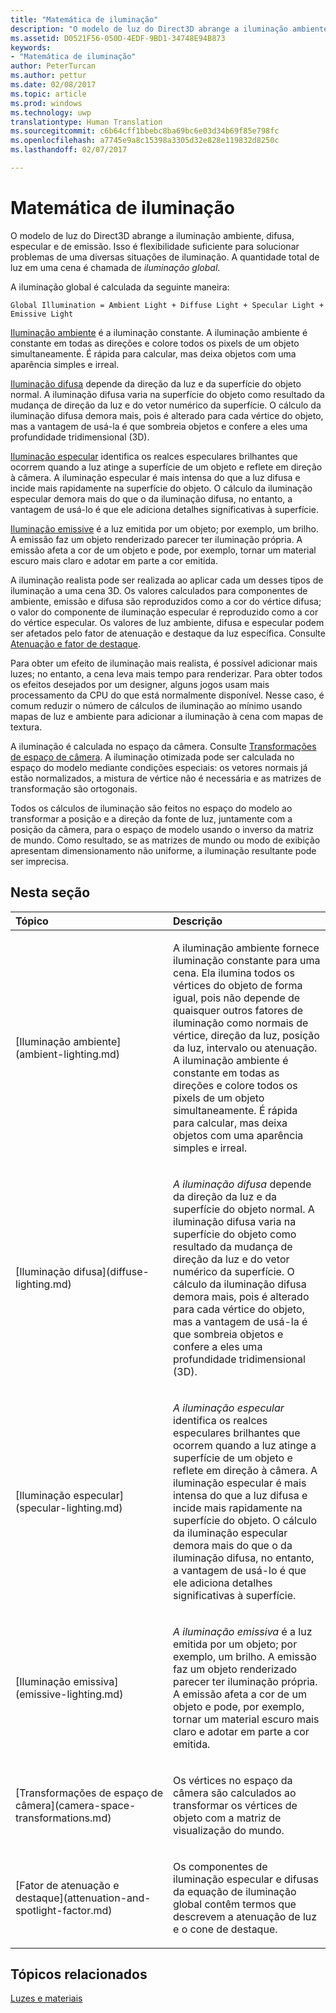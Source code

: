 ```yaml
---
title: "Matemática de iluminação"
description: "O modelo de luz do Direct3D abrange a iluminação ambiente, difusa, especular e de emissão. Isso é flexibilidade suficiente para solucionar problemas de uma diversas situações de iluminação. A quantidade total de luz em uma cena é chamada de iluminação global."
ms.assetid: D0521F56-050D-4EDF-9BD1-34748E94B873
keywords:
- "Matemática de iluminação"
author: PeterTurcan
ms.author: pettur
ms.date: 02/08/2017
ms.topic: article
ms.prod: windows
ms.technology: uwp
translationtype: Human Translation
ms.sourcegitcommit: c6b64cff1bbebc8ba69bc6e03d34b69f85e798fc
ms.openlocfilehash: a7745e9a8c15398a3305d32e828e119832d8250c
ms.lasthandoff: 02/07/2017

---
```


# <a name="mathematics-of-lighting"></a>Matemática de iluminação


O modelo de luz do Direct3D abrange a iluminação ambiente, difusa, especular e de emissão. Isso é flexibilidade suficiente para solucionar problemas de uma diversas situações de iluminação. A quantidade total de luz em uma cena é chamada de *iluminação global*.

A iluminação global é calculada da seguinte maneira:

```
Global Illumination = Ambient Light + Diffuse Light + Specular Light + Emissive Light 
```

[Iluminação ambiente](ambient-lighting.md) é a iluminação constante. A iluminação ambiente é constante em todas as direções e colore todos os pixels de um objeto simultaneamente. É rápida para calcular, mas deixa objetos com uma aparência simples e irreal.

[Iluminação difusa](diffuse-lighting.md) depende da direção da luz e da superfície do objeto normal. A iluminação difusa varia na superfície do objeto como resultado da mudança de direção da luz e do vetor numérico da superfície. O cálculo da iluminação difusa demora mais, pois é alterado para cada vértice do objeto, mas a vantagem de usá-la é que sombreia objetos e confere a eles uma profundidade tridimensional (3D).

[Iluminação especular](specular-lighting.md) identifica os realces especulares brilhantes que ocorrem quando a luz atinge a superfície de um objeto e reflete em direção à câmera. A iluminação especular é mais intensa do que a luz difusa e incide mais rapidamente na superfície do objeto. O cálculo da iluminação especular demora mais do que o da iluminação difusa, no entanto, a vantagem de usá-lo é que ele adiciona detalhes significativas à superfície.

[Iluminação emissive](emissive-lighting.md) é a luz emitida por um objeto; por exemplo, um brilho. A emissão faz um objeto renderizado parecer ter iluminação própria. A emissão afeta a cor de um objeto e pode, por exemplo, tornar um material escuro mais claro e adotar em parte a cor emitida.

A iluminação realista pode ser realizada ao aplicar cada um desses tipos de iluminação a uma cena 3D. Os valores calculados para componentes de ambiente, emissão e difusa são reproduzidos como a cor do vértice difusa; o valor do componente de iluminação especular é reproduzido como a cor do vértice especular. Os valores de luz ambiente, difusa e especular podem ser afetados pelo fator de atenuação e destaque da luz específica. Consulte [Atenuação e fator de destaque](attenuation-and-spotlight-factor.md).

Para obter um efeito de iluminação mais realista, é possível adicionar mais luzes; no entanto, a cena leva mais tempo para renderizar. Para obter todos os efeitos desejados por um designer, alguns jogos usam mais processamento da CPU do que está normalmente disponível. Nesse caso, é comum reduzir o número de cálculos de iluminação ao mínimo usando mapas de luz e ambiente para adicionar a iluminação à cena com mapas de textura.

A iluminação é calculada no espaço da câmera. Consulte [Transformações de espaço de câmera](camera-space-transformations.md). A iluminação otimizada pode ser calculada no espaço do modelo mediante condições especiais: os vetores normais já estão normalizados, a mistura de vértice não é necessária e as matrizes de transformação são ortogonais.

Todos os cálculos de iluminação são feitos no espaço do modelo ao transformar a posição e a direção da fonte de luz, juntamente com a posição da câmera, para o espaço de modelo usando o inverso da matriz de mundo. Como resultado, se as matrizes de mundo ou modo de exibição apresentam dimensionamento não uniforme, a iluminação resultante pode ser imprecisa.

## <a name="span-idin-this-sectionspanin-this-section"></a><span id="in-this-section"></span>Nesta seção


<table>
<colgroup>
<col width="50%" />
<col width="50%" />
</colgroup>
<thead>
<tr class="header">
<th align="left">Tópico</th>
<th align="left">Descrição</th>
</tr>
</thead>
<tbody>
<tr class="odd">
<td align="left"><p>[Iluminação ambiente](ambient-lighting.md)</p></td>
<td align="left"><p>A iluminação ambiente fornece iluminação constante para uma cena. Ela ilumina todos os vértices do objeto de forma igual, pois não depende de quaisquer outros fatores de iluminação como normais de vértice, direção da luz, posição da luz, intervalo ou atenuação. A iluminação ambiente é constante em todas as direções e colore todos os pixels de um objeto simultaneamente. É rápida para calcular, mas deixa objetos com uma aparência simples e irreal.</p></td>
</tr>
<tr class="even">
<td align="left"><p>[Iluminação difusa](diffuse-lighting.md)</p></td>
<td align="left"><p><em>A iluminação difusa</em> depende da direção da luz e da superfície do objeto normal. A iluminação difusa varia na superfície do objeto como resultado da mudança de direção da luz e do vetor numérico da superfície. O cálculo da iluminação difusa demora mais, pois é alterado para cada vértice do objeto, mas a vantagem de usá-la é que sombreia objetos e confere a eles uma profundidade tridimensional (3D).</p></td>
</tr>
<tr class="odd">
<td align="left"><p>[Iluminação especular](specular-lighting.md)</p></td>
<td align="left"><p><em>A iluminação especular</em> identifica os realces especulares brilhantes que ocorrem quando a luz atinge a superfície de um objeto e reflete em direção à câmera. A iluminação especular é mais intensa do que a luz difusa e incide mais rapidamente na superfície do objeto. O cálculo da iluminação especular demora mais do que o da iluminação difusa, no entanto, a vantagem de usá-lo é que ele adiciona detalhes significativas à superfície.</p></td>
</tr>
<tr class="even">
<td align="left"><p>[Iluminação emissiva](emissive-lighting.md)</p></td>
<td align="left"><p><em>A iluminação emissiva</em> é a luz emitida por um objeto; por exemplo, um brilho. A emissão faz um objeto renderizado parecer ter iluminação própria. A emissão afeta a cor de um objeto e pode, por exemplo, tornar um material escuro mais claro e adotar em parte a cor emitida.</p></td>
</tr>
<tr class="odd">
<td align="left"><p>[Transformações de espaço de câmera](camera-space-transformations.md)</p></td>
<td align="left"><p>Os vértices no espaço da câmera são calculados ao transformar os vértices de objeto com a matriz de visualização do mundo.</p></td>
</tr>
<tr class="even">
<td align="left"><p>[Fator de atenuação e destaque](attenuation-and-spotlight-factor.md)</p></td>
<td align="left"><p>Os componentes de iluminação especular e difusas da equação de iluminação global contêm termos que descrevem a atenuação de luz e o cone de destaque.</p></td>
</tr>
</tbody>
</table>

 

## <a name="span-idrelated-topicsspanrelated-topics"></a><span id="related-topics"></span>Tópicos relacionados


[Luzes e materiais](lights-and-materials.md)

 

 





